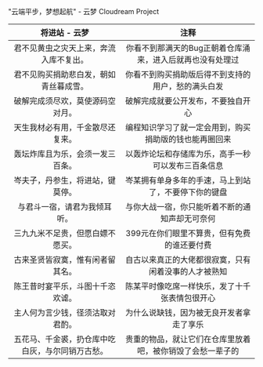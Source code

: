 "云端平步，梦想起航" - 云梦 Cloudream Project

| 将进站 - 云梦 | 注释 |
| :-: | :-: |
| 君不见黄虫之灾天上来，奔流入库不复出。 | 你看不到那满天的Bug正朝着仓库涌来，进入后就再也没有处理过 |
| 君不见购买捐助悲白发，朝如青丝暮成雪。 | 你看不到购买捐助版后得不到支持的用户，愁的满头白发 |
| 破解完成须尽欢，莫使源码空对月。 | 破解完成就要公开发布，不要独自开心 |
| 天生我材必有用，千金散尽还复来。 | 编程知识学习了就一定会用到，购买捐助版的钱也能再圈回来 |
| 轰坛炸库且为乐，会须一发三百条。 | 以轰炸论坛和存储库为乐，高手一秒可以发布三百条信息 |
| 岑夫子，丹参生，将进站，键莫停。 | 岑某拥有单身多年的手速，马上到站了，不要停下你的键盘 |
| 与君斗一宿，请君为我倾耳听。 | 与你大战一宿，你只能听着不断的通知声却无可奈何 |
| 三九九米不足贵，但愿白嫖不愿买。 | 399元在你们眼里不算贵，但有免费的谁还要付费 |
| 古来圣贤皆寂寞，惟有闲者留其名。 | 自古以来真正的大佬都很寂寞，只有闲着没事的人才被熟知 |
| 陈王昔时宴平乐，斗图十千恣欢谑。 | 陈某平时像吃席一样快乐，发了十千张表情包很开心 |
| 主人何为言少钱，径须沽取对君酌。 | 为什么说缺钱，因为被无良开发者拿走了享乐 |
| 五花马、千金裘，扔仓库中吃白灰，与尔同销万古愁。  | 贵重的物品，就让它们在仓库里放着吧，被你销毁了会愁一辈子的 |

<!---
- 👋 Hi, I’m @CloudreamPlus
- 👀 I’m interested in ...
- 🌱 I’m currently learning ...
- 💞️ I’m looking to collaborate on ...
- 📫 How to reach me ...
- 😄 Pronouns: ...
- ⚡ Fun fact: ...


CloudreamPlus/CloudreamPlus is a ✨ special ✨ repository because its `README.md` (this file) appears on your GitHub profile.
You can click the Preview link to take a look at your changes.
--->
